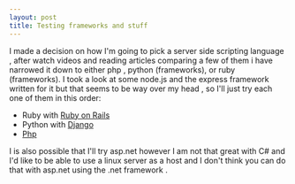 ```yaml
---
layout: post
title: Testing frameworks and stuff
---
```

I made a decision on how I'm going to pick a server side scripting language , after watch videos and reading articles comparing a few of them i have narrowed it down to either php , python (frameworks), or ruby (frameworks). I took a look at some node.js and the express framework written for it but that seems to be way over my head , so I'll just try each one of them in this order:

- Ruby with [Ruby on Rails](http://rubyonrails.org/)
- Python with [Django](https://www.djangoproject.com/)
- [Php ](http://www.php.net/) 

I is also possible that I'll try asp.net however I am not that great with C# and I'd like to be able to use a linux server as a host and I don't think you can do that with asp.net using the .net framework .
